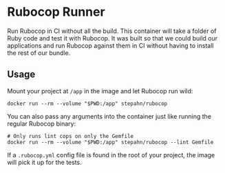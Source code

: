 # Rubocop Runner

Run Rubocop in CI without all the build. This container will take a folder of
Ruby code and test it with Rubocop. It was built so that we could build our
applications and run Rubocop against them in CI without having to install the
rest of our bundle.

## Usage

Mount your project at `/app` in the image and let Rubocop run wild:

`docker run --rm --volume "$PWD:/app" stepahn/rubocop`

You can also pass any arguments into the container just like running the regular
Rubocop binary:

```
# Only runs lint cops on only the Gemfile
docker run --rm --volume "$PWD:/app" stepahn/rubocop --lint Gemfile
```

If a `.rubocop.yml` config file is found in the root of your project, the
image will pick it up for the tests.
